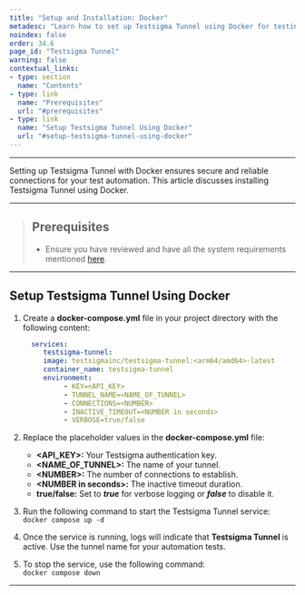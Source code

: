 ```yaml
---
title: "Setup and Installation: Docker"
metadesc: "Learn how to set up Testsigma Tunnel using Docker for testing of locally hosted applications across real browsers, bypassing firewalls & proxy restrictions."
noindex: false
order: 34.6
page_id: "Testsigma Tunnel"
warning: false
contextual_links:
- type: section
  name: "Contents"
- type: link
  name: "Prerequisites"
  url: "#prerequisites"
- type: link
  name: "Setup Testsigma Tunnel Using Docker"
  url: "#setup-testsigma-tunnel-using-docker"
---
```


---

Setting up Testsigma Tunnel with Docker ensures secure and reliable connections for your test automation. This article discusses installing Testsigma Tunnel using Docker. 

---

> ## **Prerequisites**
> 
> - Ensure you have reviewed and have all the system requirements mentioned [here](https://testsigma.com/docs/testsigma-tunnel/key-components/).

---

## **Setup Testsigma Tunnel Using Docker**
1. Create a **docker-compose.yml** file in your project directory with the following content:

   ```yaml
     services:
        testsigma-tunnel:
        image: testsigmainc/testsigma-tunnel:<arm64/amd64>-latest
        container_name: testsigma-tunnel
        environment:
             - KEY=<API_KEY>
             - TUNNEL_NAME=<NAME_OF_TUNNEL>
             - CONNECTIONS=<NUMBER>
             - INACTIVE_TIMEOUT=<NUMBER in seconds>
             - VERBOSE=true/false
   ```

2. Replace the placeholder values in the **docker-compose.yml** file:
   - **&lt;API\_KEY&gt;:** Your Testsigma authentication key.
   - **&lt;NAME\_OF\_TUNNEL&gt;:** The name of your tunnel.
   - **&lt;NUMBER&gt;:** The number of connections to establish.
   - **&lt;NUMBER in seconds&gt;:** The inactive timeout duration.
   - **true/false:** Set to ***true*** for verbose logging or ***false*** to disable it.

3. Run the following command to start the Testsigma Tunnel service: <br>
   ```docker compose up -d```

4. Once the service is running, logs will indicate that **Testsigma Tunnel** is active. Use the tunnel name for your automation tests.

5. To stop the service, use the following command: <br>
   ```docker compose down```

---